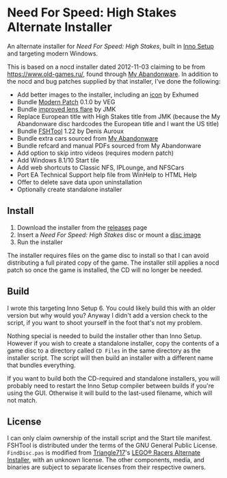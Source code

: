 # Need For Speed: High Stakes Alternate Installer

An alternate installer for *Need For Speed: High Stakes*, built in [Inno Setup](https://jrsoftware.org/isinfo.php) and targeting modern Windows.

This is based on a nocd installer dated 2012-11-03 claiming to be from https://www.old-games.ru/, found through [My Abandonware](https://www.myabandonware.com/game/need-for-speed-high-stakes-bgf#download). In addition to the nocd and bug patches supplied by that installer, I've done the following:
- Add better images to the installer, including an [icon](http://www.iconarchive.com/show/mega-games-pack-22-icons-by-3xhumed/Need-for-Speed-High-Stakes-2-icon.html) by Exhumed
- Bundle [Modern Patch](https://veg.by/en/projects/nfs4/) 0.1.0 by VEG
- Bundle [improved lens flare](http://users.beagle.com.au/jmk222/nfshs.html) by JMK
- Replace European title with High Stakes title from JMK (because the My Abandonware disc hardcodes the European title and I want the US title)
- Bundle [FSHTool](http://www-math.mit.edu/~auroux/software/index.html) 1.22 by Denis Auroux
- Bundle extra cars sourced from [My Abandonware](https://www.myabandonware.com/game/need-for-speed-high-stakes-bgf#download)
- Bundle refcard and manual PDFs sourced from My Abandonware
- Add option to skip intro videos (requires modern patch)
- Add Windows 8.1/10 Start tile
- Add web shortcuts to Classic NFS, IPLounge, and NFSCars
- Port EA Technical Support help file from WinHelp to HTML Help
- Offer to delete save data upon uninstallation
- Optionally create standalone installer

## Install
1. Download the installer from the [releases](https://github.com/jkmartindale/NFS-High-Stakes-Installer/releases) page
1. Insert a *Need For Speed: High Stakes* disc or mount a [disc image](https://www.myabandonware.com/game/need-for-speed-high-stakes-bgf#download)
1. Run the installer

The installer requires files on the game disc to install so that I can avoid distributing a full pirated copy of the game. The installer still applies a nocd patch so once the game is installed, the CD will no longer be needed.

## Build
I wrote this targeting Inno Setup 6. You could likely build this with an older version but why would you? Anyway I didn't add a version check to the script, if you want to shoot yourself in the foot that's not my problem.

Nothing special is needed to build the installer other than Inno Setup. However if you wish to create a standalone installer, copy the contents of a game disc to a directory called `CD Files` in the same directory as the installer script. The script will then build an installer with a different name that bundles everything.

If you want to build both the CD-required and standalone installers, you will probably need to restart the Inno Setup compiler between builds if you're using the GUI. Otherwise it will build to the last-used filename, which will not match.

## License
I can only claim ownership of the install script and the Start tile manifest. FSHTool is distributed under the terms of the GNU General Public License. `FindDisc.pas` is modified from [Triangle717](https://triangle717.wordpress.com/)'s [LEGO®️ Racers Alternate Installer](https://github.com/le717/Racers-Alternate-Installer), with an unknown license. The other components, media, and binaries are subject to separate licenses from their respective owners.
